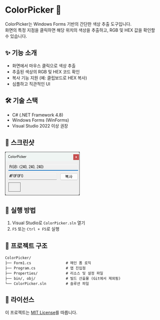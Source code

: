# ColorPicker 🎨

ColorPicker는 Windows Forms 기반의 간단한 색상 추출 도구입니다.  
화면의 특정 지점을 클릭하면 해당 위치의 색상을 추출하고, RGB 및 HEX 값을 확인할 수 있습니다.

## ✨ 기능 소개

- 화면에서 마우스 클릭으로 색상 추출
- 추출된 색상의 RGB 및 HEX 코드 확인
- 복사 기능 지원 (예: 클립보드로 HEX 복사)
- 심플하고 직관적인 UI

## 🛠️ 기술 스택

- C# (.NET Framework 4.8)
- Windows Forms (WinForms)
- Visual Studio 2022 이상 권장

## 📸 스크린샷

![Main UI](ColorPicker.png)

## 🚀 실행 방법

1. Visual Studio로 `ColorPicker.sln` 열기
2. `F5` 또는 `Ctrl + F5`로 실행

## 📂 프로젝트 구조

```
ColorPicker/
├── Form1.cs                # 메인 폼 로직
├── Program.cs              # 앱 진입점
├── Properties/             # 리소스 및 설정 파일
├── bin/, obj/              # 빌드 산출물 (Git에서 제외됨)
└── ColorPicker.sln         # 솔루션 파일
```

## 📄 라이선스

이 프로젝트는 [MIT License](LICENSE)를 따릅니다.
